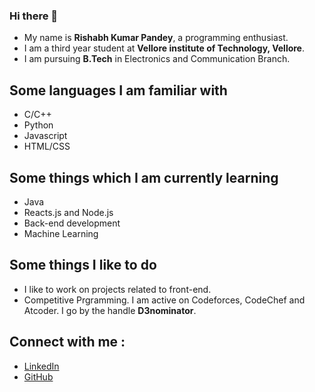 ### Hi there 👋

* My name is **Rishabh Kumar Pandey**, a programming enthusiast.
* I am a third year student at **Vellore institute of Technology, Vellore**.
* I am pursuing **B.Tech** in Electronics and Communication Branch.

## Some languages I am familiar with 
* C/C++
* Python
* Javascript
* HTML/CSS

## Some things which I am currently learning 
* Java
* Reacts.js and Node.js
* Back-end development
* Machine Learning

## Some things I like to do
* I like to work on projects related to front-end.
* Competitive Prgramming. I am active on Codeforces, CodeChef and Atcoder.
  I go by the handle **D3nominator**.

## Connect with me : 
* [LinkedIn](www.linkedin.com/in/d3nominator)
* [GitHub](https://github.com/d3nominator) 
